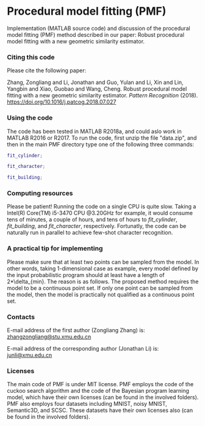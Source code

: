 # Procedural model fitting (PMF)

Implementation (MATLAB source code) and discussion of the procedural model fitting (PMF) method described in our paper: Robust procedural model fitting with a new geometric similarity estimator.

### Citing this code
Please cite the following paper:

Zhang, Zongliang and Li, Jonathan and Guo, Yulan and Li, Xin and Lin, Yangbin and Xiao, Guobao and Wang, Cheng. Robust procedural model fitting with a new geometric similarity estimator. _Pattern Recognition_ (2018). https://doi.org/10.1016/j.patcog.2018.07.027

### Using the code
The code has been tested in MATLAB R2018a, and could aslo work in MATLAB R2016 or R2017. To run the code, first unzip the file "data.zip", and then in the main PMF directory type one of the following three commands:
```matlab
fit_cylinder;

fit_character;

fit_building;
```

### Computing resources

Please be patient! Running the code on a single CPU is quite slow. Taking a Intel(R) Core(TM) i5-3470 CPU @3.20GHz for example, it would consume tens of minutes, a couple of hours, and tens of hours to _fit_cylinder_, _fit_building_, and _fit_character_, respectively. Fortunatly, the code can be naturally run in parallel to achieve few-shot character recognition.


### A practical tip for implementing

Please make sure that at least two points can be sampled from the model. In other words, taking 1-dimensional case as example, every model defined by the input probabilistic program should at least have a length of 2*\delta_{min}. The reason is as follows. The proposed method requires the model to be a continuous point set. If only one point can be sampled from the model, then the model is practically not qualified as a continuous point set.


### Contacts
E-mail address of the first author (Zongliang Zhang) is: zhangzongliang@stu.xmu.edu.cn

E-mail address of the corresponding author (Jonathan Li) is: junli@xmu.edu.cn

### Licenses
The main code of PMF is under MIT license. PMF employs the code of the cuckoo search algorithm and the code of the Bayesian program learning model, which have their own licenses (can be found in the involved folders). PMF also employs four datasets including MNIST, noisy MNIST, Semantic3D, and SCSC. These datasets have their own licenses also (can be found in the involved folders).
